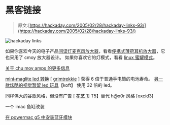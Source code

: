 # 黑客链接

> 原文:[https://hackaday.com/2005/02/28/hackaday-links-93/](https://hackaday.com/2005/02/28/hackaday-links-93/)

![hackaday links](img/7ed0352b27eb2b31f1112af1dc5e7196.png)

如果你喜欢今天的电子产品[间谍灯麦克风放大器](http://www.hackaday.com/entry/1234000603033839/)，看看[便携式薄荷耳机放大器](http://www.hackaday.com/entry/1234000970027620/)，它也采用了 cmoy 放大器设计。
如果你喜欢它的灯模式，看看 [linux 蜜罐模式](http://www.hackaday.com/entry/1234000443028587/)。

[关于 chu moy amps 的更多信息](http://www.dansdata.com/cmoy.htm)

[mini-maglite led 转换](http://www.otherpower.com/otherpower_lighting_flashlites.html) [ [grimtrekkie](http://www.carterrv.com/CarterLEDmaglite/CarterLEDmaglite.asp) ]
获得 6 倍于普通手电筒的电池寿命。
[另一款炫酷的视觉暂留 led 玩具](http://koft.net/projects.html)【koft】
使用 32 倍的 led。

同样伟大的谷歌风格，但没有广告 [ [花艺 1](http://golug.org/)]
T5】替代 h@x0r 风格 [oxcid3]

一个 imac 鱼缸改装

[在 powermac g5 中安装蓝牙模块](http://www.tuaw.com/entry/1234000990033772/)